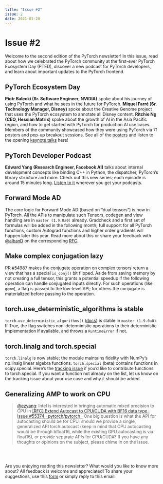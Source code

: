 ```yaml
---
title: "Issue #2"
issue: 2
date: 2021-05-20
---
```



# Issue \#2

Welcome to the second edition of the PyTorch newsletter! In this issue, read about how we celebrated the PyTorch community at the first-ever PyTorch Ecosystem Day (PTED), discover a new podcast for PyTorch developers, and learn about important updates to the PyTorch frontend.

## PyTorch Ecosystem Day

**Piotr Balecki (Sr. Software Engineer, NVIDIA)** spoke about his journey of using PyTorch and what he sees in the future for PyTorch. **Miquel Farré (Sr. Technology Manager, Disney)** spoke about the Creative Genome project that uses the PyTorch ecosystem to annotate all Disney content. **Ritchie Ng (CEO, Hessian Matrix)** spoke about the growth of AI in the Asia Pacific region, and how to get started with PyTorch for production AI use cases. Members of the community showcased how they were using PyTorch via 71 posters and pop-up breakout sessions. See all of the [posters](https://pytorch.org/ecosystem/pted/2021) and listen to the opening [keynote talks](https://www.youtube.com/playlist?list=PL_lsbAsL_o2At9NcX1mR9d12KYUWqxOx9) here!

## PyTorch Developer Podcast

**Edward Yang (Research Engineer, Facebook AI)** talks about internal development concepts like binding C++ in Python, the dispatcher, PyTorch’s library structure and more. Check out this new series; each episode is around 15 minutes long. [Listen to it](https://pytorch-dev-podcast.simplecast.com/) wherever you get your podcasts.

## Forward Mode AD
The core logic for Forward Mode AD (based on “dual tensors”) is now in PyTorch. All the APIs to manipulate such Tensors, codegen and view handling are in `master (1.9.0a0)` already. Gradcheck and a first set of formulas will be added in the following month; full support for all PyTorch functions, custom Autograd functions and higher order gradients will happen later this year. Read more about this or share your feedback with [@albanD](https://github.com/albanD) on the corresponding [RFC](https://github.com/pytorch/rfcs/pull/11).

## Make complex conjugation lazy

[PR #54987](https://github.com/pytorch/pytorch/pull/54987) makes the conjugate operation on complex tensors return a view that has a special `is_conj()` bit flipped. Aside from saving memory by not creating a full tensor, this grants a potential speedup if the following operation can handle conjugated inputs directly. For such operations (like `gemm`), a flag is passed to the low-level API; for others the conjugate is materialized before passing to the operation.

## torch.use_deterministic_algorithms is stable

`torch.use_deterministic_algorithms()` ([docs](https://pytorch.org/docs/master/generated/torch.use_deterministic_algorithms.html)) is stable in `master (1.9.0a0)`. If True, the flag switches non-deterministic operations to their deterministic implementation if available, and throws a `RuntimeError` if not.

## torch.linalg and torch.special

`torch.linalg` is now stable; the module maintains fidelity with NumPy’s np.linalg linear algebra functions.
`torch.special` (beta) contains functions in scipy.special. Here’s the [tracking issue](https://github.com/pytorch/pytorch/issues/50345) if you’d like to contribute functions to torch.special. If you want a function not already on the list, let us know on the tracking issue about your use case and why it should be added.

## Generalizing AMP to work on CPU

> [@ezyang](https://dev-discuss.pytorch.org/t/generalizing-amp-to-work-on-cpu/201): Intel is interested in bringing automatic mixed precision to CPU in [[RFC] Extend Autocast to CPU/CUDA with BF16 data type · Issue #55374 · pytorch/pytorch ·](https://github.com/pytorch/pytorch/issues/55374) One big question is what the API for autocasting should be for CPU; should we provide a single, generalized API torch.autocast (keep in mind that CPU autocasting would be through bfloat16, while the existing GPU autocasting is via float16), or provide separate APIs for CPU/CUDA? If you have any thoughts or opinions on the subject, please chime in on the issue.

<br>
<br>

Are you enjoying reading this newsletter? What would you like to know more about? All feedback is welcome and appreciated! To share your suggestions, use this [form](https://forms.gle/K75ELciLJxnabKKH9) or simply reply to this email.